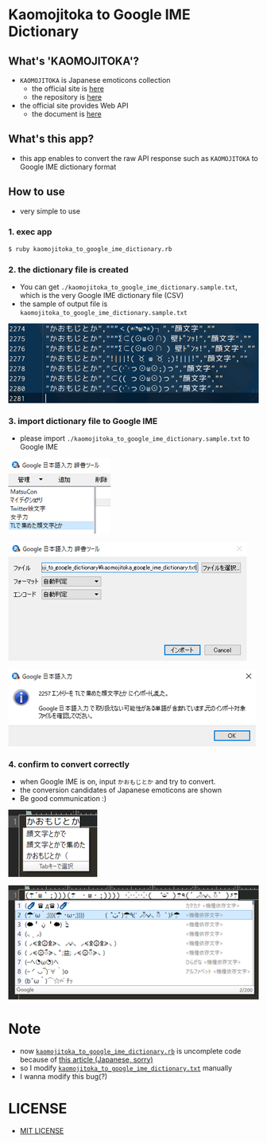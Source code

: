 # Kaomojitoka to Google IME Dictionary

## What's 'KAOMOJITOKA'?
- `KAOMOJITOKA` is Japanese emoticons collection
    - the official site is [here](http://kaomoji.n-at.me/)
    - the repository is [here](https://github.com/tatat/kaomoji.html)
- the official site provides Web API
    - the document is [here](https://github.com/tatat/kaomoji.html/blob/master/README.md)

## What's this app?
- this app enables to convert the raw API response such as `KAOMOJITOKA` to Google IME dictionary format

## How to use
- very simple to use

### 1. exec app
```bash
$ ruby kaomojitoka_to_google_ime_dictionary.rb
```

### 2. the dictionary file is created
- You can get `./kaomojitoka_to_google_ime_dictionary.sample.txt`, which is the very Google IME dictionary file (CSV)
- the sample of output file is `kaomojitoka_to_google_ime_dictionary.sample.txt`

![kaomojitoka_to_google_ime_dictionary_01.png](screenshots/kaomojitoka_to_google_ime_dictionary_01.png)

### 3. import dictionary file to Google IME
- please import `./kaomojitoka_to_google_ime_dictionary.sample.txt` to Google IME

![kaomojitoka_to_google_ime_dictionary_11.png](screenshots/kaomojitoka_to_google_ime_dictionary_11.png)

![kaomojitoka_to_google_ime_dictionary_12.png](screenshots/kaomojitoka_to_google_ime_dictionary_12.png)

![kaomojitoka_to_google_ime_dictionary_13.png](screenshots/kaomojitoka_to_google_ime_dictionary_13.png)

### 4. confirm to convert correctly
- when Google IME is on, input `かおもじとか` and try to convert.
- the conversion candidates of Japanese emoticons are shown
- Be good communication :)

![kaomojitoka_to_google_ime_dictionary_21.png](screenshots/kaomojitoka_to_google_ime_dictionary_21.png)

![kaomojitoka_to_google_ime_dictionary_22.png](screenshots/kaomojitoka_to_google_ime_dictionary_22.png)

# Note
- now [`kaomojitoka_to_google_ime_dictionary.rb`](https://github.com/corselia/kaomojitoka-to-google-ime-dictionary/blob/master/kaomojitoka_to_google_ime_dictionary.rb) is uncomplete code because of [this article (Japanese, sorry)](https://obel.hatenablog.jp/entry/20180610/1528593119)
- so I modify [`kaomojitoka_to_google_ime_dictionary.txt`](https://github.com/corselia/kaomojitoka-to-google-ime-dictionary/blob/master/kaomojitoka_to_google_ime_dictionary.txt) manually
- I wanna modify this bug(?)

# LICENSE
- [MIT LICENSE](LICENSE)